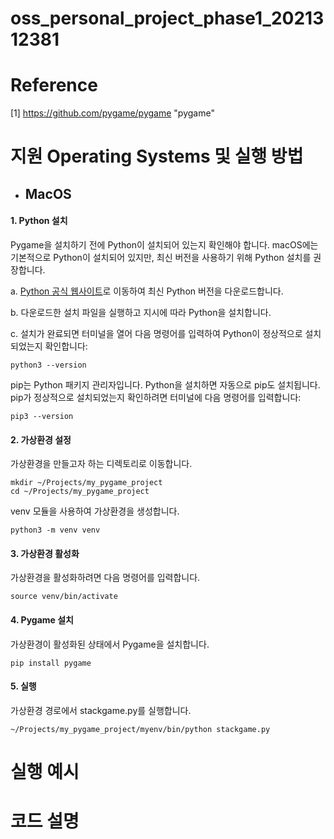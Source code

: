 # oss_personal_project_phase1_2021312381
# Reference
[1] <https://github.com/pygame/pygame> "pygame"
# 지원 Operating Systems 및 실행 방법
+ ## MacOS
#### 1. Python 설치
  Pygame을 설치하기 전에 Python이 설치되어 있는지 확인해야 합니다. macOS에는 기본적으로 Python이 설치되어 있지만, 최신 버전을 사용하기 위해 Python 설치를 권장합니다.
  
   a. [Python 공식 웹사이트](https://www.python.org/)로 이동하여 최신 Python 버전을 다운로드합니다.
  
   b. 다운로드한 설치 파일을 실행하고 지시에 따라 Python을 설치합니다.
  
   c. 설치가 완료되면 터미널을 열어 다음 명령어를 입력하여 Python이 정상적으로 설치되었는지 확인합니다:
```
python3 --version
```
   pip는 Python 패키지 관리자입니다. Python을 설치하면 자동으로 pip도 설치됩니다. pip가 정상적으로 설치되었는지 확인하려면 터미널에 다음 명령어를 입력합니다:
```
pip3 --version
```
#### 2. 가상환경 설정
   가상환경을 만들고자 하는 디렉토리로 이동합니다.
```
mkdir ~/Projects/my_pygame_project
cd ~/Projects/my_pygame_project
```
   venv 모듈을 사용하여 가상환경을 생성합니다.
```
python3 -m venv venv
```
#### 3. 가상환경 활성화
   가상환경을 활성화하려면 다음 명령어를 입력합니다.
```
source venv/bin/activate
```
#### 4. Pygame 설치
   가상환경이 활성화된 상태에서 Pygame을 설치합니다.
```
pip install pygame
```
#### 5. 실행
   가상환경 경로에서 stackgame.py를 실행합니다.
```
~/Projects/my_pygame_project/myenv/bin/python stackgame.py
```

# 실행 예시

# 코드 설명
